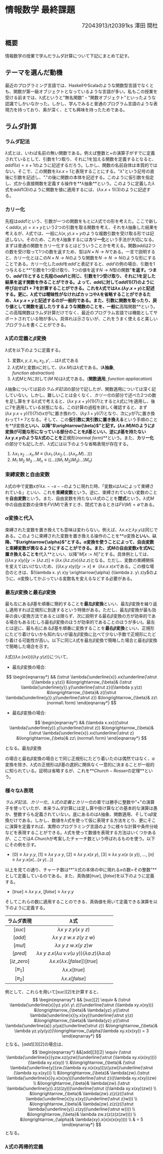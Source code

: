 # 情報数学 最終課題

<div align="right"><font size=4.5px>72043913/t20391ks 澤田 開杜</font></div>

## 概要

  情報数学の授業で学んだラムダ計算について下記にまとめて記す。

## テーマを選んだ動機

  最近のプログラミング言語では、HaskellやScalaのような関数型言語でなくとも、関数が第一級オブジェクトとなっているような言語が多い。私もこの授業を受ける前までは、λ式というと"無名関数"・"関数オブジェクト"といったような認識でしかいなかった。しかし、学んでみると普通のプログラム言語のような表現力を持っており、奥が深く、とても興味を持ったためである。

## ラムダ計算

  ### ラムダ記法

  $\lambda$式とは、いわば名前の無い関数である。例えば整数と$+$の演算子がすでに定義されているとして、引数を1つ取り、それに$1$を加える関数を定義するとなると、$add1(x)=x+1$のように記述するだろう。しかし、関数の名前自体は本質的ではない。そこで、この関数を$\lambda x. x + 1$と表現することにする。"$\lambda$"という記号の直後に引数を記述し、"$.$"の後に関数の本体を記述する。このように仮引数を指定し、式から直接関数を定義する操作を**$\lambda$抽象**という。このように定義した$\lambda$式を$add1(3)$のように関数を値に適用するには、$(\lambda x.x+1)(3)$のように記述する。

### カリー化

  先程は$add1$という、引数が一つの関数をもとに$\lambda$式での形を考えた。ここで新しく$add(x,y)=x+y$という2つの引数を取る関数を考え、それを$\lambda$抽象した結果を考えるが、$\lambda$式では、一般に$\lambda (x, y).x+y$のような複数引数を受け取る形では記述しない。そのため、これを$\lambda$抽象するには**カリー化**という手法が大切になる。まずは普通の関数をカリー化するとはどういうことかを考える。関数$add$は2つの数を受け取って1つの数を返すため、型は$N \times N \to N$である。一言で説明すると、カリー化とはこの$N \times N \to N$のような関数を$N \to N \to N$のような形にすることである。カリー化した$add$を$add'$と表記すると、$add'$の例の場合、引数を$1$つ与えると**"引数を1つ受け取り、1つの値を返す$N \to N$型の関数"**を返す。つまり、$add'(1)$とすると先程の$add1$と同じ、引数を1つ受け取り、それに1を足した結果を返す関数を作ることができる。よって、$add$に対して$add(1)(7)$のように呼び出せば$1+7$を計算することができる。これを$\lambda$式では$\lambda x.(\lambda y. x+y)$と記述する。更に、$\lambda$式では曖昧性がなければカッコや$\lambda$を省略することができるため、$\lambda x\ y.x+y$と記述するのが一般的である。また、引数に関数を取ったり、戻り値として関数を返したりするような関数のことを、一般に**高階関数**という。この高階関数はラムダ計算だけでなく、最近のプログラム言語では機能としてサポートされている物が多い。具体れは示さないが、これをうまく使えると美しいプログラムを書くことができる。

### $\lambda$式の定義と$\beta$変換

$\lambda$式を以下のように定義する。

1. 変数$x,y,z,x_1,x_2,y',...$は$\lambda$式である
2. $\lambda$式$M$と変数$x$に対して、$(\lambda x.M)$は$\lambda$式である。(**$\lambda$抽象**, $function\ abstraction$)
3. $\lambda$式$M$と$N$に対して$(M\ N)$は$\lambda$式である。(**関数適用**, $function\ appliacation$)

$\lambda$抽象については前の*ラムダ記法*の部分で記したが、関数適用については深く記していない。しかし、難しいことは全くなく、*カリー化*の部分で述べた2つの数を足し算をする$\lambda$式で考えると、$(\lambda x\ y.x+y)(1)(7)$とすると$\lambda$式に$1$を適用し、後に$7$を適用している状態になる。この計算の過程を詳しく確認すると、まず$(\lambda x\ y.x+y)(1)(7)$の$x$が$1$に置き換わり、$(\lambda y. 1+y)(7)$となり、次に$y$が$7$に置き換わって$1+7$となる。そして、この**仮引数に実引数に置き換える**という手順のことを**$\beta$変換**といい、以降"$\xrightarrow{\beta}$"と記す。$(\lambda x.M)N$のように$\beta$変換が可能な形になっている部分のことを$\beta$基といい、逆に$\beta$基を持たない$\lambda x\ y. x\ y$のような$\lambda$式のことを**正規形($normal\ form$)**という。また、**カリー化**の部分でも記したが、$\lambda$式には以下のような省略表現が存在する。

1. $\lambda x_1\ x_2\ ... x_n.M \equiv (\lambda x_1.(\lambda x_2.(...(\lambda x_n.M)...)))$
2. $M_1\ M_2\ M_3\ ... M_n \equiv ((...((M_1\ M_2)M_3)...)M_n)$

### 束縛変数と自由変数

  $\lambda$式の中で変数$x$が$\lambda x.--x--$のように現れた時、「変数$x$は$\lambda x$によって束縛されている」といい、これを**束縛変数**という。逆に、束縛されていない変数のことを**自由変数**という。また、自由変数を持たない$\lambda$式のことを**閉式**という。$\lambda$式$M$中の自由変数の全体を$FV(M)$で表すとき、閉式であるときは$FV(M)=\emptyset$である。

### $\alpha$変換と代入

  束縛された変数を置き換えても意味は変わらない。例えば、$\lambda x.x$と$\lambda y.y$は同じである。このように束縛された変数を置き換える操作のことを**$\alpha$変換**といい、以降、"$\xrightarrow{\alpha}$"とする。$\alpha$変換を使うことによって、自由変数と束縛変数が異なるようにすることができる。また、式$M$の自由変数$x$を式$N$に置き換えることを**代入**といい、以降"$M[x := N]$"とする。具体例としては、$((\lambda x. y\ x)y)[y := (\lambda z.z)] \equiv (\lambda x.(\lambda z.z)x)(\lambda z.z)$となる。ただし、変数の束縛関係を変えてはいけないため、$((\lambda x.y\ x)y)[y := x] \not \equiv (\lambda x.x\ x)x$である。この様な場合のときは、$(\lambda x. y\ x)y \xrightarrow{\alpha} (\lambda z. y\ z)y$のように、$\alpha$変換してかぶっている変数名を変えるなどする必要がある。



### 最左$\beta$変換と最右$\beta$変換

  最も左にある$\beta$基を順番に簡約することを**最左$\beta$変換**といい、最左$\beta$変換を繰り返し適用すれば正規形に到達するという特徴がある。ただし、最左$\beta$変換が最も効率の良い変換方法であるとは限らず、次に説明する最右$\beta$変換の方が効率的である場合もある(むしろ最右$\beta$変換のほうが効率的であることのほうが多い)。最左とは逆に、最も右にある$\beta$基を順番に変換することを**最右$\beta$変換**といい、正規形にたどり着けないかも知れないが最左$\beta$変換に比べて少ない手数で正規形にたどり着ける可能性が高い。以下に同じ$\lambda$式を最左$\beta$変換で簡略した場合と最右$\beta$変換で簡略した場合を示す。

$\lambda$式$((\lambda x.(xx))((\lambda y.y)z))$について、

+ 最左$\beta$変換の場合:

$$
\begin{eqnarray*}
&& (\strut \lambda{\underline{x}}.xx)\underline{\strut ((\lambda y.y)z)}
&\longrightarrow_{\beta}& (\strut \lambda{\underline{y}}.y)\underline{\strut z}((\lambda y.y)z)
&\longrightarrow_{\beta}& z((\strut \lambda{\underline{y}}.y)\underline{\strut z})
&\longrightarrow_{\beta}& zz\ (normal\ form)
\end{eqnarray*}
$$

+ 最右$\beta$変換の場合: 

$$
\begin{eqnarray*}
&& (\lambda x.xx)((\strut \lambda{\underline{y}}.y)\underline{\strut z})
&\longrightarrow_{\beta}& (\strut \lambda{\underline{x}}.xx)\underline{\strut z}
&\longrightarrow_{\beta}& zz\ (normal\ form)
\end{eqnarray*}
$$



となる。最左$\beta$変換

の場合と最右$\beta$変換の場合とで同じ正規形にたどり着いたのは偶然ではなく、$\alpha$変換を除き、$\lambda$式の正規形は$\beta$基の選択に関係なく一意的に決まることが一般的に知られている。証明は省略するが、これを**$Church-Rosser$の定理**という。

### 様々な$\lambda$表現

*ラムダ記法*、*カリー化*、*$\lambda$式の定義とカリー化*の章では勝手に整数や"+"の演算子を使っていたが、本来ラムダ計算には足し算や掛け算などの基本的な演算は愚か、整数すらも定義されていない。底にあるのは$\lambda$抽象、関数適用、そして$\alpha \beta$変換だけである。しかし、数値を$\lambda$式を使って仮に表現する方法をとり、更にそこに演算を定義すれば、実際のプログラミング言語のように様々な計算や条件分岐などを表現することができる。$\lambda$式を使って数値を表現する方法はいくつかあるが、ここでは$A.Church$が考案したチャーチ数という呼ばれるものを使う。以下にその例を示す。

+ $[0] \equiv \lambda x\ y.y,\ [1] \equiv \lambda x\ y.x\ y,\ [2] \equiv \lambda x\ y.x(x\ y),\ [3] \equiv \lambda x\ y.x(x\ (x\ y)),\ ...,\ [n] \equiv \lambda x\ y.x(x(...(x\ y)...))$

以上を見ての通り、チャーチ数は**"$\lambda$式の本体の中に現れる$x$の数$=$その整数"**として定義しているのである。また、真偽値$[true],\ [false]$を以下のように定義する。

+ $[true] \equiv \lambda x\ y.x,\ [false] \equiv \lambda x\ y.y$

そしてこれらの数に適用することのできる、真偽値を用いて定義できる演算を以下のように定義する。

|  ラムダ表現  |                         $\lambda$式                          |
| :----------: | :----------------------------------------------------------: |
|   $[suc]$    |                 $\lambda x\ y\ z.y(x\ y\ z)$                 |
|   $[add]$    |              $\lambda x\ y\ z\ w.x\ z(y\ z\ w)$              |
|   $[mul]$    |                $\lambda x\ y\ z\ w.x(y\ z)w$                 |
|   $[pred]$   | $\lambda x\ y\ z.x(\lambda u\ v.v(u\ y))(\lambda a.z)(\lambda a.a)$ |
| $[iz\_zero]$ |            $\lambda x.x(\lambda x.[false])[true]$            |
|  $[\pi_1]$   |                     $\lambda x.x[true]$                      |
|  $[\pi_2]$   |                     $\lambda x.x[false]$                     |



例として、これらを用いて$[suc][2]$を計算すると、
$$
\begin{eqnarray*}
&& [suc][2] \equiv
& (\strut \lambda{\underline{x}}yz.y(x\ y\ z))\underline{\strut (\lambda xy.x(xy))}
&\longrightarrow_{\beta}& \lambda{yz}.y((\strut \lambda{\underline{x}}y.x(xy))\underline{\strut y}z)
&\longrightarrow_{\beta}& \lambda{yz}.y((\strut \lambda{\underline{a}}.y(ya))\underline{\strut z})
&\longrightarrow_{\beta}& \lambda yz.y(y(yz))\longrightarrow_{\alpha}\lambda xy.x(x(xy)) = 3
\end{eqnarray*}
$$
となる。$[add][3][2]$の場合は、
$$
\begin{eqnarray*}
&&[add][3][2] \equiv (\strut \lambda{\underline{x}}yzw.xz(yzw))\underline{\strut (\lambda xy.x(x(xy)))}(\lambda xy.x(xy)) \\
&\longrightarrow_{\beta}& (\strut \lambda{\underline{y}}zw.(\lambda xy.x(x(xy)))z(yzw))\underline{\strut (\lambda xy.x(xy))} \\
&\longrightarrow_{\beta}& \lambda{zw}.(\strut \lambda{\underline{x}}y.x(x(xy)))\underline{\strut z}((\lambda xy.x(xy))zw) \\
&\longrightarrow_{\beta}& \lambda{zw}.(\strut \lambda{\underline{y}}.z(z(zy)))\underline{\strut ((\lambda xy.x(xy))zw)} \\
&\longrightarrow_{\beta}& \lambda{zw}.z(z(z((\strut \lambda{\underline{x}}y.x(xy))\underline{\strut z}w))) \\
&\longrightarrow_{\beta}& \lambda{zw}.z(z(z((\strut \lambda{\underline{y}}.z(zy))\underline{\strut w}))) \\
&\longrightarrow_{\beta}& \lambda zw.z(z(z(z(zw)))) \\
&\longrightarrow_{\alpha}& \lambda{xy}.x(x(x(x(xy)))) \\
& = 5
\end{eqnarray*}
$$
となる。

### $\lambda$式の再帰的定義

